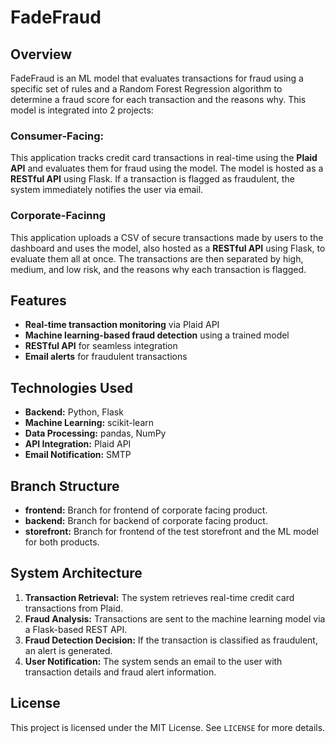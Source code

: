 # FadeFraud

## Overview
FadeFraud is an ML model that evaluates transactions for fraud using a specific set of rules and a Random Forest Regression algorithm to determine a fraud score for each transaction and the reasons why. This model is integrated into 2 projects:

### Consumer-Facing:
This application tracks credit card transactions in real-time using the **Plaid API** and evaluates them for fraud using the model. The model is hosted as a **RESTful API** using Flask. If a transaction is flagged as fraudulent, the system immediately notifies the user via email.

### Corporate-Facinng
This application uploads a CSV of secure transactions made by users to the dashboard and uses the model, also hosted as a **RESTful API** using Flask, to evaluate them all at once. The transactions are then separated by high, medium, and low risk, and the reasons why each transaction is flagged.

## Features
- **Real-time transaction monitoring** via Plaid API
- **Machine learning-based fraud detection** using a trained model
- **RESTful API** for seamless integration
- **Email alerts** for fraudulent transactions

## Technologies Used
- **Backend:** Python, Flask
- **Machine Learning:** scikit-learn
- **Data Processing:** pandas, NumPy
- **API Integration:** Plaid API
- **Email Notification:** SMTP

## Branch Structure
- **frontend:** Branch for frontend of corporate facing product.
- **backend:** Branch for backend of corporate facing product.
- **storefront:** Branch for frontend of the test storefront and the ML model for both products.

## System Architecture
1. **Transaction Retrieval:** The system retrieves real-time credit card transactions from Plaid.
2. **Fraud Analysis:** Transactions are sent to the machine learning model via a Flask-based REST API.
3. **Fraud Detection Decision:** If the transaction is classified as fraudulent, an alert is generated.
4. **User Notification:** The system sends an email to the user with transaction details and fraud alert information.

## License
This project is licensed under the MIT License. See `LICENSE` for more details.
